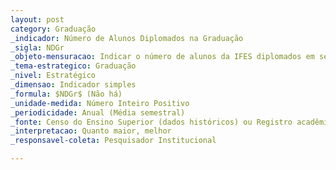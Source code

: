 ```yaml
---
layout: post
category: Graduação
_indicador: Número de Alunos Diplomados na Graduação 
_sigla: NDGr
_objeto-mensuracao: Indicar o número de alunos da IFES diplomados em seus respectivos cursos de graduação, nas modalidades presencial e a distância
_tema-estrategico: Graduação
_nivel: Estratégico
_dimensao: Indicador simples
_formula: $NDGr$ (Não há)
_unidade-medida: Número Inteiro Positivo
_periodicidade: Anual (Média semestral)
_fonte: Censo do Ensino Superior (dados históricos) ou Registro acadêmico (dados atuais)
_interpretacao: Quanto maior, melhor
_responsavel-coleta: Pesquisador Institucional

---
```

